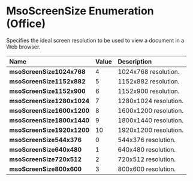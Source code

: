 
# MsoScreenSize Enumeration (Office)

Specifies the ideal screen resolution to be used to view a document in a Web browser.



|**Name**|**Value**|**Description**|
|:-----|:-----|:-----|
|**msoScreenSize1024x768**|4|1024x768 resolution.|
|**msoScreenSize1152x882**|5|1152x882 resolution.|
|**msoScreenSize1152x900**|6|1152x900 resolution.|
|**msoScreenSize1280x1024**|7|1280x1024 resolution.|
|**msoScreenSize1600x1200**|8|1600x1200 resolution.|
|**msoScreenSize1800x1440**|9|1800x1440 resolution.|
|**msoScreenSize1920x1200**|10|1920x1200 resolution.|
|**msoScreenSize544x376**|0|544x376 resolution.|
|**msoScreenSize640x480**|1|640x480 resolution.|
|**msoScreenSize720x512**|2|720x512 resolution.|
|**msoScreenSize800x600**|3|800x600 resolution.|
